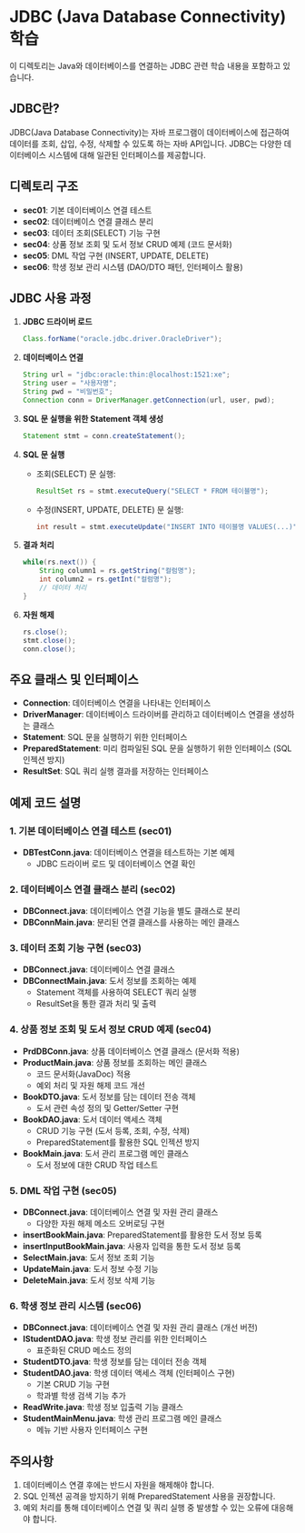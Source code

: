 # JDBC (Java Database Connectivity) 학습

이 디렉토리는 Java와 데이터베이스를 연결하는 JDBC 관련 학습 내용을 포함하고 있습니다.

## JDBC란?

JDBC(Java Database Connectivity)는 자바 프로그램이 데이터베이스에 접근하여 데이터를 조회, 삽입, 수정, 삭제할 수 있도록 하는 자바 API입니다. JDBC는 다양한 데이터베이스 시스템에 대해 일관된 인터페이스를 제공합니다.

## 디렉토리 구조

- **sec01**: 기본 데이터베이스 연결 테스트
- **sec02**: 데이터베이스 연결 클래스 분리
- **sec03**: 데이터 조회(SELECT) 기능 구현
- **sec04**: 상품 정보 조회 및 도서 정보 CRUD 예제 (코드 문서화)
- **sec05**: DML 작업 구현 (INSERT, UPDATE, DELETE)
- **sec06**: 학생 정보 관리 시스템 (DAO/DTO 패턴, 인터페이스 활용)

## JDBC 사용 과정

1. **JDBC 드라이버 로드**

   ```java
   Class.forName("oracle.jdbc.driver.OracleDriver");
   ```

2. **데이터베이스 연결**

   ```java
   String url = "jdbc:oracle:thin:@localhost:1521:xe";
   String user = "사용자명";
   String pwd = "비밀번호";
   Connection conn = DriverManager.getConnection(url, user, pwd);
   ```

3. **SQL 문 실행을 위한 Statement 객체 생성**

   ```java
   Statement stmt = conn.createStatement();
   ```

4. **SQL 문 실행**

   - 조회(SELECT) 문 실행:
     ```java
     ResultSet rs = stmt.executeQuery("SELECT * FROM 테이블명");
     ```
   - 수정(INSERT, UPDATE, DELETE) 문 실행:
     ```java
     int result = stmt.executeUpdate("INSERT INTO 테이블명 VALUES(...)");
     ```

5. **결과 처리**

   ```java
   while(rs.next()) {
       String column1 = rs.getString("컬럼명");
       int column2 = rs.getInt("컬럼명");
       // 데이터 처리
   }
   ```

6. **자원 해제**
   ```java
   rs.close();
   stmt.close();
   conn.close();
   ```

## 주요 클래스 및 인터페이스

- **Connection**: 데이터베이스 연결을 나타내는 인터페이스
- **DriverManager**: 데이터베이스 드라이버를 관리하고 데이터베이스 연결을 생성하는 클래스
- **Statement**: SQL 문을 실행하기 위한 인터페이스
- **PreparedStatement**: 미리 컴파일된 SQL 문을 실행하기 위한 인터페이스 (SQL 인젝션 방지)
- **ResultSet**: SQL 쿼리 실행 결과를 저장하는 인터페이스

## 예제 코드 설명

### 1. 기본 데이터베이스 연결 테스트 (sec01)

- **DBTestConn.java**: 데이터베이스 연결을 테스트하는 기본 예제
  - JDBC 드라이버 로드 및 데이터베이스 연결 확인

### 2. 데이터베이스 연결 클래스 분리 (sec02)

- **DBConnect.java**: 데이터베이스 연결 기능을 별도 클래스로 분리
- **DBConnMain.java**: 분리된 연결 클래스를 사용하는 메인 클래스

### 3. 데이터 조회 기능 구현 (sec03)

- **DBConnect.java**: 데이터베이스 연결 클래스
- **DBConnectMain.java**: 도서 정보를 조회하는 예제
  - Statement 객체를 사용하여 SELECT 쿼리 실행
  - ResultSet을 통한 결과 처리 및 출력

### 4. 상품 정보 조회 및 도서 정보 CRUD 예제 (sec04)

- **PrdDBConn.java**: 상품 데이터베이스 연결 클래스 (문서화 적용)
- **ProductMain.java**: 상품 정보를 조회하는 메인 클래스
  - 코드 문서화(JavaDoc) 적용
  - 예외 처리 및 자원 해제 코드 개선
- **BookDTO.java**: 도서 정보를 담는 데이터 전송 객체
  - 도서 관련 속성 정의 및 Getter/Setter 구현
- **BookDAO.java**: 도서 데이터 액세스 객체
  - CRUD 기능 구현 (도서 등록, 조회, 수정, 삭제)
  - PreparedStatement를 활용한 SQL 인젝션 방지
- **BookMain.java**: 도서 관리 프로그램 메인 클래스
  - 도서 정보에 대한 CRUD 작업 테스트

### 5. DML 작업 구현 (sec05)

- **DBConnect.java**: 데이터베이스 연결 및 자원 관리 클래스
  - 다양한 자원 해제 메소드 오버로딩 구현
- **insertBookMain.java**: PreparedStatement를 활용한 도서 정보 등록
- **insertInputBookMain.java**: 사용자 입력을 통한 도서 정보 등록
- **SelectMain.java**: 도서 정보 조회 기능
- **UpdateMain.java**: 도서 정보 수정 기능
- **DeleteMain.java**: 도서 정보 삭제 기능

### 6. 학생 정보 관리 시스템 (sec06)

- **DBConnect.java**: 데이터베이스 연결 및 자원 관리 클래스 (개선 버전)
- **IStudentDAO.java**: 학생 정보 관리를 위한 인터페이스
  - 표준화된 CRUD 메소드 정의
- **StudentDTO.java**: 학생 정보를 담는 데이터 전송 객체
- **StudentDAO.java**: 학생 데이터 액세스 객체 (인터페이스 구현)
  - 기본 CRUD 기능 구현
  - 학과별 학생 검색 기능 추가
- **ReadWrite.java**: 학생 정보 입출력 기능 클래스
- **StudentMainMenu.java**: 학생 관리 프로그램 메인 클래스
  - 메뉴 기반 사용자 인터페이스 구현

## 주의사항

1. 데이터베이스 연결 후에는 반드시 자원을 해제해야 합니다.
2. SQL 인젝션 공격을 방지하기 위해 PreparedStatement 사용을 권장합니다.
3. 예외 처리를 통해 데이터베이스 연결 및 쿼리 실행 중 발생할 수 있는 오류에 대응해야 합니다.
